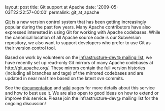 
layout: post
title: Git support at Apache
date: '2009-05-03T22:22:57+00:00'
permalink: git_at_apache

<p><a href="http://git-scm.com/">Git</a> is a new version control system that has been getting increasingly popular during the past few years. Many Apache contributors have also expressed interested in using Git for working with Apache codebases. While the canonical location of all Apache source code is our Subversion repository, we also want to support developers who prefer to use Git as their version control tool.</p><p>Based on work by volunteers on the <a href="http://www.apache.org/dev/infra-mail.html">infrastructure-dev@ mailing list</a>, we have recently set up read-only Git mirrors of many Apache codebases at <a href="http://git.apache.org/">http://git.apache.org/</a>.&nbsp;These mirrors contain the full version histories (including all branches and tags) of the mirrored codebases and are updated in near real time based on the latest svn commits.</p><p>See the <a href="http://www.apache.org/dev/git.html">documentation</a> and <a href="http://wiki.apache.org/general/GitAtApache">wiki</a> pages for more details about this service and how to best use it. We are also open to good ideas on how to extend or improve this service. Please join the infrastructure-dev@ mailing list for the ongoing discussion!</p>
